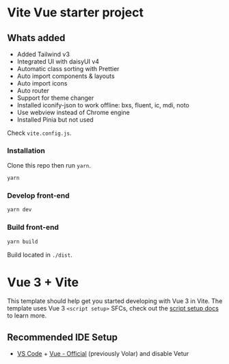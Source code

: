 # Vite Vue starter project

## Whats added

- Added Tailwind v3
- Integrated UI with daisyUI v4
- Automatic class sorting with Prettier
- Auto import components & layouts
- Auto import icons
- Auto router
- Support for theme changer
- Installed iconify-json to work offline: bxs, fluent, ic, mdi, noto
- Use webview instead of Chrome engine
- Installed Pinia but not used

Check `vite.config.js`.

### Installation

Clone this repo then run `yarn`.

```cmd
yarn
```

### Develop front-end

```cmd
yarn dev
```

### Build front-end

```cmd
yarn build
```

Build located in `./dist`.

# Vue 3 + Vite

This template should help get you started developing with Vue 3 in Vite. The template uses Vue 3 `<script setup>` SFCs, check out the [script setup docs](https://v3.vuejs.org/api/sfc-script-setup.html#sfc-script-setup) to learn more.

## Recommended IDE Setup

- [VS Code](https://code.visualstudio.com/) + [Vue - Official](https://marketplace.visualstudio.com/items?itemName=Vue.volar) (previously Volar) and disable Vetur
